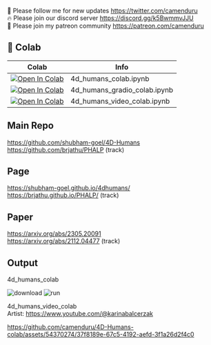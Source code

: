 🐣 Please follow me for new updates https://twitter.com/camenduru <br />
🔥 Please join our discord server https://discord.gg/k5BwmmvJJU <br />
🥳 Please join my patreon community https://patreon.com/camenduru <br />

## 🦒 Colab

| Colab | Info
| --- | --- |
[![Open In Colab](https://colab.research.google.com/assets/colab-badge.svg)](https://colab.research.google.com/github/camenduru/4D-Humans-colab/blob/main/4d_humans_colab.ipynb) | 4d_humans_colab.ipynb
[![Open In Colab](https://colab.research.google.com/assets/colab-badge.svg)](https://colab.research.google.com/github/camenduru/4D-Humans-colab/blob/main/4d_humans_gradio_colab.ipynb) | 4d_humans_gradio_colab.ipynb
[![Open In Colab](https://colab.research.google.com/assets/colab-badge.svg)](https://colab.research.google.com/github/camenduru/4D-Humans-colab/blob/main/4d_humans_video_colab.ipynb) | 4d_humans_video_colab.ipynb

## Main Repo
https://github.com/shubham-goel/4D-Humans <br />
https://github.com/brjathu/PHALP (track) <br />

## Page
https://shubham-goel.github.io/4dhumans/ <br />
https://brjathu.github.io/PHALP/ (track) <br />

## Paper
https://arxiv.org/abs/2305.20091 <br />
https://arxiv.org/abs/2112.04477 (track) <br />

## Output
4d_humans_colab

![download](https://github.com/camenduru/4D-Humans-colab/assets/54370274/e1c37b0a-8fbe-4a68-b05e-9f7933435cdc)
![run](https://github.com/camenduru/4D-Humans-colab/assets/54370274/b5721483-0986-4cf0-bc7c-fc3d6b603b95)

4d_humans_video_colab <br />
Artist: https://www.youtube.com/@karinabalcerzak

https://github.com/camenduru/4D-Humans-colab/assets/54370274/37f8189e-67c5-4192-aefd-3f1a26d2f4c0
